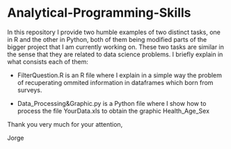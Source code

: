 # Analytical-Programming-Skills
In this repository I provide two humble examples of two distinct tasks, one in R and the other in Python, both of them being modified parts of the bigger project that I am currently working on. These two tasks are similar in the sense that they are related to data science problems. I briefly explain in what consists each of them:

   - FilterQuestion.R is an R file where I explain in a simple way the problem of 
     recuperating ommited information in dataframes which born from surveys.
     
   - Data_Processing&Graphic.py is a Python file where I show how to process the file YourData.xls
     to obtain the graphic Health_Age_Sex
     
Thank you very much for your attention,

Jorge

